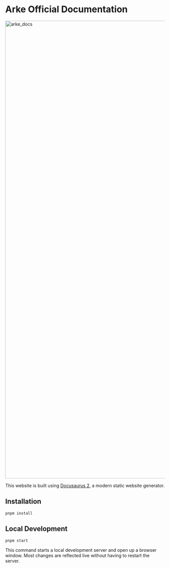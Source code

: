 # Arke Official Documentation

<img width="1440" alt="arke_docs" src="https://user-images.githubusercontent.com/81776297/154977053-e701f5b8-4b0c-4921-9a52-f07bfc6e8378.png">

This website is built using [Docusaurus 2](https://v2.docusaurus.io/), a modern static website generator.

## Installation

```console
pnpm install
```

## Local Development

```console
pnpm start
```

This command starts a local development server and open up a browser window. Most changes are reflected live without having to restart the server.

